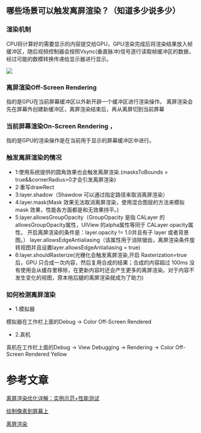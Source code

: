 ## 哪些场景可以触发离屏渲染？（知道多少说多少）

### 渲染机制
CPU将计算好的需要显示的内容提交给GPU，GPU渲染完成后将渲染结果放入帧缓冲区，随后视频控制器会按照Vsync(垂直脉冲)信号逐行读取帧缓冲区的数据，经过可能的数模转换传递给显示器进行显示。

![](https://tva1.sinaimg.cn/large/006y8mN6ly1g745erzfu7j30hf080jrt.jpg)



### 离屏渲染Off-Screen Rendering
指的是GPU在当前屏幕缓冲区以外新开辟一个缓冲区进行渲染操作。
离屏渲染会先在屏幕外创建新缓冲区，离屏渲染结束后，再从离屏切到当前屏幕
### 当前屏幕渲染On-Screen Rendering ，
指的是GPU的渲染操作是在当前用于显示的屏幕缓冲区中进行。

### 触发离屏渲染的情况

- 1:使用系统提供的圆角效果也会触发离屏渲染.(masksToBounds = true&&cornerRadius>0才会引发离屏渲染)
- 2:重写drawRect
- 3:layer.shadow（Shawdow 可以通过指定路径来取消离屏渲染）
- 4:layer.mask(Mask 效果无法取消离屏渲染，使用混合图层的方法来模拟 mask 效果，性能各方面都是和无效果持平。)
- 5:layer.allowsGroupOpacity（GroupOpacity 是指 CALayer 的allowsGroupOpacity属性，UIView 的alpha属性等同于 CALayer opacity属性，
开启离屏渲染的条件是：layer.opacity != 1.0并且有子 layer 或者背景图。）
layer.allowsEdgeAntialiasing（该属性用于消除锯齿，离屏渲染条件旋转视图并且设置layer.allowsEdgeAntialiasing = true)
- 6:layer.shouldRasterize(光栅化会触发离屏渲染,开启 Rasterization=true 后，GPU 只合成一次内容，然后复用合成的结果；合成的内容超过 100ms 没有使用会从缓存里移除，在更新内容时还会产生更多的离屏渲染。对于内容不发生变化的视图，原本拖后腿的离屏渲染就成为了助力)


### 如何检测离屏渲染
- 1.模拟器

模拟器在工作栏上面的Debug -> Color Off-Screen Rendered

- 2.真机

真机在工作栏上面的Debug ->  View Debugging -> Rendering -> Color Off-Screen Rendered Yellow


# 参考文章
[离屏渲染优化详解：实例示范+性能测试](https://www.jianshu.com/p/ca51c9d3575b)

[绘制像素到屏幕上](https://objccn.io/issue-3-1/)


[离屏渲染](https://www.cnblogs.com/huangzs/p/10250875.html)